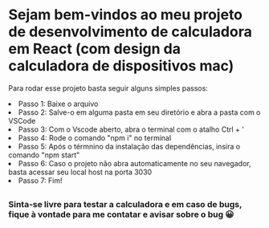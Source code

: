 # Sejam bem-vindos ao meu projeto de desenvolvimento de calculadora em React (com design da calculadora de dispositivos mac)

Para rodar esse projeto basta seguir alguns simples passos:

<li>Passo 1: Baixe o arquivo</li>
<li>Passo 2: Salve-o em alguma pasta em seu diretório e abra a pasta com o VSCode</li>
<li>Passo 3: Com o Vscode aberto, abra o terminal com o atalho Ctrl + '</li>
<li>Passo 4: Rode o comando "npm i" no terminal</li>
<li>Passo 5: Após o térmnino da instalação das dependências, insira o comando "npm start"</li>
<li>Passo 6: Caso o projeto não abra automaticamente no seu navegador, basta acessar seu local host na porta 3030</li>
<li>Passo 7: Fim!</li>

##

<h3>Sinta-se livre para testar a calculadora e em caso de bugs, fique à vontade para me contatar e avisar sobre o bug 😀</h3>
